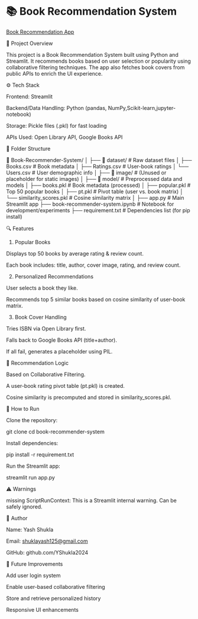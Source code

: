 # 📚 Book Recommendation System
[Book Recommendation App](https://xauwsbqco9c9h78tenxv4p.streamlit.app/)


📝 Project Overview

This project is a Book Recommendation System built using Python and Streamlit. It recommends books based on user selection or popularity using collaborative filtering techniques. The app also fetches book covers from public APIs to enrich the UI experience.

⚙️ Tech Stack

Frontend: Streamlit

Backend/Data Handling: Python (pandas, NumPy,Scikit-learn,jupyter-notebook)

Storage: Pickle files (.pkl) for fast loading

APIs Used: Open Library API, Google Books API

📂 Folder Structure

📁 Book-Recommender-System/
│
├── 📁 dataset/                      # Raw dataset files
│   ├── Books.csv                   # Book metadata
│   ├── Ratings.csv                 # User-book ratings
│   └── Users.csv                   # User demographic info
│
├── 📁 image/                        # (Unused or placeholder for static images)
│
├── 📁 model/                        # Preprocessed data and models
│   ├── books.pkl                   # Book metadata (processed)
│   ├── popular.pkl                 # Top 50 popular books
│   ├── pt.pkl                      # Pivot table (user vs. book matrix)
│   └── similarity_scores.pkl       # Cosine similarity matrix
│
├── app.py                          # Main Streamlit app
├── book-recommender-system.ipynb  # Notebook for development/experiments
├── requirement.txt                 # Dependencies list (for pip install)

🔍 Features

1. Popular Books

Displays top 50 books by average rating & review count.

Each book includes: title, author, cover image, rating, and review count.

2. Personalized Recommendations

User selects a book they like.

Recommends top 5 similar books based on cosine similarity of user-book matrix.

3. Book Cover Handling

Tries ISBN via Open Library first.

Falls back to Google Books API (title+author).

If all fail, generates a placeholder using PIL.

🧰 Recommendation Logic

Based on Collaborative Filtering.

A user-book rating pivot table (pt.pkl) is created.

Cosine similarity is precomputed and stored in similarity_scores.pkl.

🚀 How to Run

Clone the repository:

git clone 
cd book-recommender-system

Install dependencies:

pip install -r requirement.txt

Run the Streamlit app:

streamlit run app.py

⚠️ Warnings

missing ScriptRunContext: This is a Streamlit internal warning. Can be safely ignored.

👤 Author

Name: Yash Shukla

Email: shuklayash125@gmail.com

GitHub: github.com/YShukla2024

🔧 Future Improvements

Add user login system

Enable user-based collaborative filtering

Store and retrieve personalized history

Responsive UI enhancements
